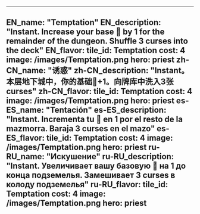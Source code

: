 ---

EN_name: "Temptation"
EN_description: "Instant. Increase your base 🔸 by 1 for the remainder of the dungeon. Shuffle 3 curses into the deck"
EN_flavor: 
tile_id: Temptation
cost: 4
image: /images/Temptation.png
hero: priest
zh-CN_name: "诱惑"
zh-CN_description: "Instant。本层地下城中，你的基础🔸+1。向牌库中洗入3张curses"
zh-CN_flavor: 
tile_id: Temptation
cost: 4
image: /images/Temptation.png
hero: priest
es-ES_name: "Tentación"
es-ES_description: "Instant. Incrementa tu 🔸 en 1 por el resto de la mazmorra. Baraja 3 curses en el mazo"
es-ES_flavor: 
tile_id: Temptation
cost: 4
image: /images/Temptation.png
hero: priest
ru-RU_name: "Искушение"
ru-RU_description: "Instant. Увеличивает вашу базовую 🔸 на 1 до конца подземелья. Замешивает 3 curses в колоду подземелья"
ru-RU_flavor: 
tile_id: Temptation
cost: 4
image: /images/Temptation.png
hero: priest
---